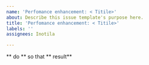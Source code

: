 ```yaml
---
name: 'Perfomance enhancement: < Titile>'
about: Describe this issue template's purpose here.
title: 'Perfomance enhancement: < Titile>'
labels: ''
assignees: Inotila

---
```


** do ** so that ** result**

